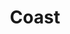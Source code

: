 ---
title: Coast
lat: 34.199602
lon: -119.264488
price: 800
desc: If your interested in a simple coastal tour, we can bring you out on our smaller boat.  Half day tours for 4 people for a great price
---